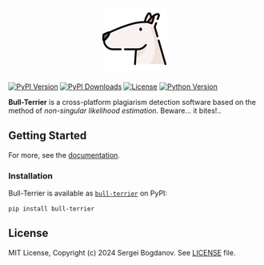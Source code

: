 <h2 align="center">
    <img src="https://raw.githubusercontent.com/syubogdanov/bull-terrier/main/branding/logo/bull-terrier.png" height="128px" width="128px">
</h2>

[![PyPI Version][shields/pypi/version]][pypi/homepage]
[![PyPI Downloads][shields/pypi/downloads]][pypi/homepage]
[![License][shields/pypi/license]][github/license]
[![Python Version][shields/python/version]][pypi/homepage]

**Bull-Terrier** is a cross-platform plagiarism detection software based on the method of
*non-singular likelihood estimation*. Beware... it bites!..

## Getting Started

For more, see the [documentation][github/docs].

### Installation

Bull-Terrier is available as [`bull-terrier`][pypi/homepage] on PyPI:

```shell
pip install bull-terrier
```

## License

MIT License, Copyright (c) 2024 Sergei Bogdanov. See [LICENSE][github/license] file.

<!-- --- --- --- --- --- --- --- --- --- --- --- --- --- --- --- --- --- --- --- --- --- --- --- -->

[github/docs]: https://github.com/syubogdanov/bull-terrier/tree/main/docs/
[github/license]: https://github.com/syubogdanov/bull-terrier/tree/main/LICENSE

[pypi/homepage]: https://pypi.org/project/bull-terrier/

[shields/pypi/downloads]: https://img.shields.io/pypi/dm/bull-terrier.svg?color=green
[shields/pypi/license]: https://img.shields.io/pypi/l/bull-terrier.svg?color=green
[shields/pypi/version]: https://img.shields.io/pypi/v/bull-terrier.svg?color=green
[shields/python/version]: https://img.shields.io/pypi/pyversions/bull-terrier.svg?color=green
